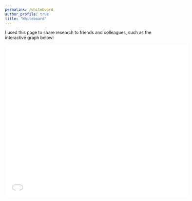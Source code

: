 ```yaml
---
permalink: /whiteboard
author_profile: true
title: "Whiteboard"
---
```


I used this page to share research to friends and colleagues, 
such as the interactive graph below!

<iframe markdown="0" src="{{ site.url }}{{ site.baseurl }}/assets/images/plots/test_COMISA.html" width="600" height="500" frameborder="0"></iframe>